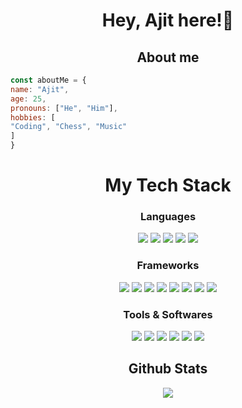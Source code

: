 <h1 align="center">Hey, Ajit here!👋</h1>
<h2 align="center">About me</h2>

```js
const aboutMe = {
name: "Ajit",
age: 25,
pronouns: ["He", "Him"],
hobbies: [
"Coding", "Chess", "Music"
]
}
```
<h1 align="center">My Tech Stack </></h1>
<div align="center" style="margin-top: 10px">
<h3>Languages</h3>
 <img src="https://img.shields.io/badge/-HTML 5-orange?style=for-the-badge&labelColor=orange&logo=html5&logoColor=white"> <img src="https://img.shields.io/badge/-css 3-blue?style=for-the-badge&labelColor=blue&logo=css3&logoColor=white"> <img src="https://img.shields.io/badge/-Javascript-F0DB4F?style=for-the-badge&labelColor=F0DB4F&logo=javascript&logoColor=black">  <img src="https://img.shields.io/badge/-TypeScript-007ACC?style=for-the-badge&labelColor=007ACC&logo=typescript&logoColor=white"> <img src="https://img.shields.io/badge/Java-F0DB4F?style=for-the-badge&logo=Java&labelColor=0769AD"> <br> 
<h3>Frameworks</h3>
 <img src="https://img.shields.io/badge/React-%2361DAFB?style=for-the-badge&logo=React&logoColor=black"> <img src="https://img.shields.io/badge/Express.js-404D59?style=for-the-badge"> <img src="https://img.shields.io/badge/Next.js-black?style=for-the-badge&labelColor=black&logo=nextdotjs&logoColor=white"> <img src="https://img.shields.io/badge/Vite-646CFF?style=for-the-badge&logo=vite&logoColor=white">  <img src="https://img.shields.io/badge/TailwindCSS-38B2AC?style=for-the-badge&labelColor=38B2AC&logo=tailwindcss&logoColor=white"> <img src="https://img.shields.io/badge/Svelte-FF3E00?style=for-the-badge&labelColor=FF3E00&logo=svelte&logoColor=white"> <img src="https://img.shields.io/badge/jquery-0769AD?style=for-the-badge&labelColor=0769AD&logo=jquery&logoColor=white"> <img src="https://img.shields.io/badge/Cypress-%2369D3A7?style=for-the-badge&logo=Cypress&logoColor=white"> <br> 
<h3>Tools & Softwares</h3>
<img src="https://img.shields.io/badge/-vs code-0769AD?style=for-the-badge&labelColor=0769AD&logo=visualstudiocode&logoColor=white"> <img src="https://img.shields.io/badge/-git-orange?style=for-the-badge&labelColor=orange&logo=git&logoColor=black"> <img src="https://img.shields.io/badge/-github-whitesmoke?style=for-the-badge&labelColor=whitesmoke&logo=github&logoColor=black"> <img src="https://img.shields.io/badge/-Node JS-darkgreen?style=for-the-badge&labelColor=darkgreen&logo=nodedotjs&logoColor=white"> <img src="https://img.shields.io/badge/Postman-FF6C37?style=for-the-badge&labelColor=FF6C37&logo=postman&logoColor=white"> <img src="https://img.shields.io/badge/MySQL-4479A1?style=for-the-badge&labelColor=4479A1&logo=mysql&logoColor=white"> <br> 
<h2>Github Stats</h2>
<img src="https://github-readme-stats.vercel.app/api?username=AjitGode&theme=dark">
